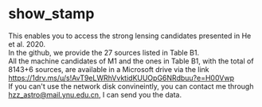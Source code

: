 # show_stamp
This enables you to access the strong lensing candidates presented in He et al. 2020.   
In the github, we provide the 27 sources listed in Table B1.   
All the machine candidates of M1 and the ones in Table B1, with the total of 8143+6 sources, are available in a Microsoft drive via the link https://1drv.ms/u/s!AvT9eLWRhVvktidKUUOpG6NRdbuu?e=H00Vwp  
If you can't use the network disk convineintly, you can contact me through hzz_astro@mail.ynu.edu.cn, I can send you the data.
